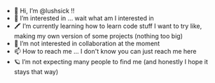 - 💜 Hi, I’m @lushsick !!
- 🌠 I’m interested in ... wait what am I interested in
- 🖍 I’m currently learning how to learn code stuff I want to try like, making my own version of some projects (nothing too big)
- 💞️ I’m not interested in collaboration at the moment
- 📫 How to reach me ... I don't know you can just reach me here
- 🪐 I’m not expecting many people to find me (and honestly I hope it stays that way)

<!---
lushsick/lushsick is a ✨ special ✨ repository because its `README.md` (this file) appears on your GitHub profile.
You can click the Preview link to take a look at your changes.
--->
